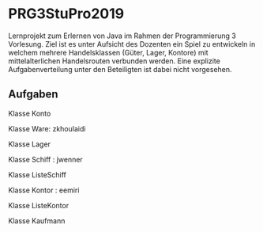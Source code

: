 # PRG3StuPro2019
Lernprojekt zum Erlernen von Java im Rahmen der Programmierung 3 Vorlesung.
Ziel ist es unter Aufsicht des Dozenten ein Spiel zu entwickeln in welchem mehrere Handelsklassen (Güter, Lager, Kontore) mit mittelalterlichen Handelsrouten verbunden werden.
Eine explizite Aufgabenverteilung unter den Beteiligten ist dabei nicht vorgesehen.

## Aufgaben

Klasse Konto

Klasse Ware: zkhoulaidi

Klasse Lager

Klasse Schiff : jwenner

Klasse ListeSchiff

Klasse Kontor : eemiri

Klasse ListeKontor

Klasse Kaufmann
